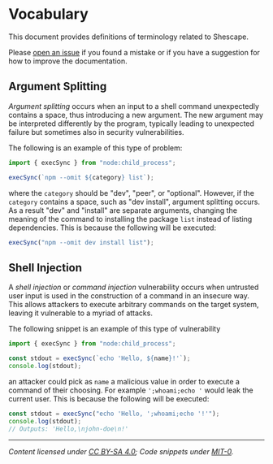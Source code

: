 # Vocabulary

This document provides definitions of terminology related to Shescape.

Please [open an issue] if you found a mistake or if you have a suggestion for
how to improve the documentation.

## Argument Splitting

_Argument splitting_ occurs when an input to a shell command unexpectedly
contains a space, thus introducing a new argument. The new argument may be
interpreted differently by the program, typically leading to unexpected failure
but sometimes also in security vulnerabilities.

The following is an example of this type of problem:

```javascript
import { execSync } from "node:child_process";

execSync(`npm --omit ${category} list`);
```

where the `category` should be "dev", "peer", or "optional". However, if the
`category` contains a space, such as "dev install", argument splitting occurs.
As a result "dev" and "install" are separate arguments, changing the meaning of
the command to installing the package `list` instead of listing dependencies.
This is because the following will be executed:

```javascript
execSync("npm --omit dev install list");
```

## Shell Injection

A _shell injection_ or _command injection_ vulnerability occurs when untrusted
user input is used in the construction of a command in an insecure way. This
allows attackers to execute arbitrary commands on the target system, leaving it
vulnerable to a myriad of attacks.

The following snippet is an example of this type of vulnerability

```javascript
import { execSync } from "node:child_process";

const stdout = execSync(`echo 'Hello, ${name}!'`);
console.log(stdout);
```

an attacker could pick as `name` a malicious value in order to execute a command
of their choosing. For example `';whoami;echo '` would leak the current user.
This is because the following will be executed:

```javascript
const stdout = execSync("echo 'Hello, ';whoami;echo '!'");
console.log(stdout);
// Outputs: 'Hello,\njohn-doe\n!'
```

---

_Content licensed under [CC BY-SA 4.0]; Code snippets under [MIT-0]._

[cc by-sa 4.0]: ./LICENSE-CC-BY-SA-4.0
[mit-0]: ./LICENSE-MIT-0
[open an issue]: https://github.com/ericcornelissen/shescape/issues/new?labels=documentation&template=documentation.md
